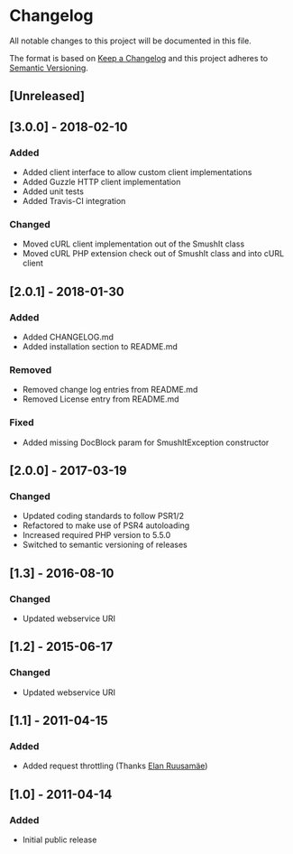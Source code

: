 # Changelog
All notable changes to this project will be documented in this file.

The format is based on [Keep a Changelog](http://keepachangelog.com/en/1.0.0/)
and this project adheres to [Semantic Versioning](http://semver.org/spec/v2.0.0.html).

## [Unreleased]

## [3.0.0] - 2018-02-10
### Added
- Added client interface to allow custom client implementations
- Added Guzzle HTTP client implementation
- Added unit tests
- Added Travis-CI integration

### Changed
- Moved cURL client implementation out of the SmushIt class
- Moved cURL PHP extension check out of SmushIt class and into cURL client

## [2.0.1] - 2018-01-30
### Added
- Added CHANGELOG.md
- Added installation section to README.md

### Removed
- Removed change log entries from README.md
- Removed License entry from README.md

### Fixed
- Added missing DocBlock param for SmushItException constructor

## [2.0.0] - 2017-03-19
### Changed
- Updated coding standards to follow PSR1/2
- Refactored to make use of PSR4 autoloading
- Increased required PHP version to 5.5.0
- Switched to semantic versioning of releases

## [1.3] - 2016-08-10
### Changed
- Updated webservice URI

## [1.2] - 2015-06-17
### Changed
- Updated webservice URI

## [1.1] - 2011-04-15
### Added
- Added request throttling (Thanks [Elan Ruusamäe](https://github.com/glensc))

## [1.0] - 2011-04-14
### Added
- Initial public release
